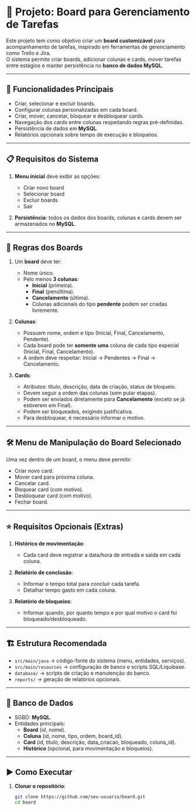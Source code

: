 # 📝 Projeto: Board para Gerenciamento de Tarefas

Este projeto tem como objetivo criar um **board customizável** para acompanhamento de tarefas, inspirado em ferramentas de gerenciamento como Trello e Jira.  
O sistema permite criar boards, adicionar colunas e cards, mover tarefas entre estágios e manter persistência no **banco de dados MySQL**.

---

## 🚀 Funcionalidades Principais

- Criar, selecionar e excluir boards.
- Configurar colunas personalizadas em cada board.
- Criar, mover, cancelar, bloquear e desbloquear cards.
- Navegação dos cards entre colunas respeitando regras pré-definidas.
- Persistência de dados em **MySQL**.
- Relatórios opcionais sobre tempo de execução e bloqueios.

---

## 📋 Requisitos do Sistema

1. **Menu inicial** deve exibir as opções:
   - Criar novo board
   - Selecionar board
   - Excluir boards
   - Sair

2. **Persistência**: todos os dados dos boards, colunas e cards devem ser armazenados no **MySQL**.

---

## 🧩 Regras dos Boards

1. Um **board** deve ter:
   - Nome único.
   - Pelo menos **3 colunas**:
     - **Inicial** (primeira).
     - **Final** (penúltima).
     - **Cancelamento** (última).
     - Colunas adicionais do tipo **pendente** podem ser criadas livremente.

2. **Colunas**:
   - Possuem nome, ordem e tipo (Inicial, Final, Cancelamento, Pendente).
   - Cada board pode ter **somente uma** coluna de cada tipo especial (Inicial, Final, Cancelamento).
   - A ordem deve respeitar: Inicial → Pendentes → Final → Cancelamento.

3. **Cards**:
   - Atributos: título, descrição, data de criação, status de bloqueio.
   - Devem seguir a ordem das colunas (sem pular etapas).
   - Podem ser enviados diretamente para **Cancelamento** (exceto se já estiverem em Final).
   - Podem ser bloqueados, exigindo justificativa.
   - Para desbloquear, é necessário informar o motivo.

---

## 🛠️ Menu de Manipulação do Board Selecionado

Uma vez dentro de um board, o menu deve permitir:

- Criar novo card.
- Mover card para próxima coluna.
- Cancelar card.
- Bloquear card (com motivo).
- Desbloquear card (com motivo).
- Fechar board.

---

## ⭐ Requisitos Opcionais (Extras)

1. **Histórico de movimentação**:
   - Cada card deve registrar a data/hora de entrada e saída em cada coluna.

2. **Relatório de conclusão**:
   - Informar o tempo total para concluir cada tarefa.
   - Detalhar tempo gasto em cada coluna.

3. **Relatório de bloqueios**:
   - Informar quando, por quanto tempo e por qual motivo o card foi bloqueado/desbloqueado.

---

## 🏗️ Estrutura Recomendada

- `src/main/java` → código-fonte do sistema (menu, entidades, serviços).
- `src/main/resources` → configuração de banco e scripts SQL/Liquibase.
- `database/` → scripts de criação e manutenção do banco.
- `reports/` → geração de relatórios opcionais.

---

## 💾 Banco de Dados

- SGBD: **MySQL**.
- Entidades principais:
  - **Board** (id, nome).
  - **Coluna** (id, nome, tipo, ordem, board_id).
  - **Card** (id, título, descrição, data_criacao, bloqueado, coluna_id).
  - **Histórico** (opcional, para movimentação e bloqueios).

---

## ▶️ Como Executar

1. **Clonar o repositório**:
   ```bash
   git clone https://github.com/seu-usuario/board.git
   cd board

